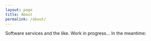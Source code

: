 ```yaml
---
layout: page
title: About
permalink: /about/
---
```


Software services and the like.
Work in progress...
In the meantime:
